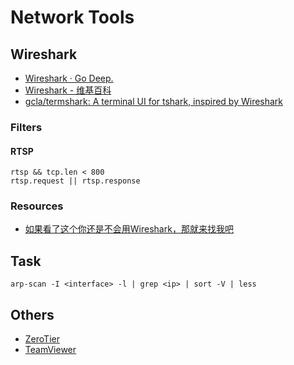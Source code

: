 # Network Tools

## Wireshark

- [Wireshark · Go Deep.](https://www.wireshark.org/)
- [Wireshark - 维基百科](https://zh.wikipedia.org/wiki/Wireshark)
- [gcla/termshark: A terminal UI for tshark, inspired by Wireshark](https://github.com/gcla/termshark)

### Filters

#### RTSP

    rtsp && tcp.len < 800
    rtsp.request || rtsp.response

### Resources

- [如果看了这个你还是不会用Wireshark，那就来找我吧](https://community.emc.com/thread/194901)

## Task

    arp-scan -I <interface> -l | grep <ip> | sort -V | less

## Others

- [ZeroTier](https://www.zerotier.com/)
- [TeamViewer](https://www.teamviewer.com/)
